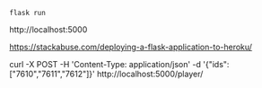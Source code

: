 `flask run`

http://localhost:5000

https://stackabuse.com/deploying-a-flask-application-to-heroku/

curl -X POST -H 'Content-Type: application/json' -d '{"ids": ["7610","7611","7612"]}' http://localhost:5000/player/